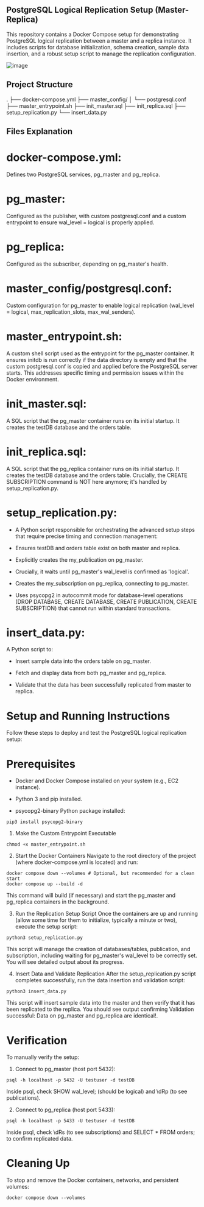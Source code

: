 ## PostgreSQL Logical Replication Setup (Master-Replica)
This repository contains a Docker Compose setup for demonstrating PostgreSQL logical replication between a master and a replica instance. It includes scripts for database initialization, schema creation, sample data insertion, and a robust setup script to manage the replication configuration.

![image](https://github.com/user-attachments/assets/5bef9a44-b8e7-4576-8d8f-3c418befe4a8)


## Project Structure
.
├── docker-compose.yml
├── master_config/
│   └── postgresql.conf
├── master_entrypoint.sh
├── init_master.sql
├── init_replica.sql
├── setup_replication.py
└── insert_data.py

## Files Explanation
# docker-compose.yml:
Defines two PostgreSQL services, pg_master and pg_replica.

# pg_master: 
Configured as the publisher, with custom postgresql.conf and a custom entrypoint to ensure wal_level = logical is properly applied.

# pg_replica: 
Configured as the subscriber, depending on pg_master's health.

# master_config/postgresql.conf: 
Custom configuration for pg_master to enable logical replication (wal_level = logical, max_replication_slots, max_wal_senders).

# master_entrypoint.sh: 
A custom shell script used as the entrypoint for the pg_master container. It ensures initdb is run correctly if the data directory is empty and that the custom postgresql.conf is copied and applied before the PostgreSQL server starts. This addresses specific timing and permission issues within the Docker environment.

# init_master.sql: 
A SQL script that the pg_master container runs on its initial startup. It creates the testDB database and the orders table.

# init_replica.sql: 
A SQL script that the pg_replica container runs on its initial startup. It creates the testDB database and the orders table. Crucially, the CREATE SUBSCRIPTION command is NOT here anymore; it's handled by setup_replication.py.

# setup_replication.py: 
* A Python script responsible for orchestrating the advanced setup steps that require precise timing and connection management:

* Ensures testDB and orders table exist on both master and replica.

* Explicitly creates the my_publication on pg_master.

* Crucially, it waits until pg_master's wal_level is confirmed as 'logical'.

* Creates the my_subscription on pg_replica, connecting to pg_master.

* Uses psycopg2 in autocommit mode for database-level operations (DROP DATABASE, CREATE DATABASE, CREATE PUBLICATION, CREATE SUBSCRIPTION) that cannot run within standard transactions.

# insert_data.py: 
A Python script to:

* Insert sample data into the orders table on pg_master.

* Fetch and display data from both pg_master and pg_replica.

* Validate that the data has been successfully replicated from master to replica.

# Setup and Running Instructions
Follow these steps to deploy and test the PostgreSQL logical replication setup:

# Prerequisites
* Docker and Docker Compose installed on your system (e.g., EC2 instance).

* Python 3 and pip installed.

* psycopg2-binary Python package installed:
```
pip3 install psycopg2-binary
```



1. Make the Custom Entrypoint Executable
```
chmod +x master_entrypoint.sh
```
2. Start the Docker Containers
Navigate to the root directory of the project (where docker-compose.yml is located) and run:
```
docker compose down --volumes # Optional, but recommended for a clean start
docker compose up --build -d
```
This command will build (if necessary) and start the pg_master and pg_replica containers in the background.

3. Run the Replication Setup Script
Once the containers are up and running (allow some time for them to initialize, typically a minute or two), execute the setup script:
```
python3 setup_replication.py
```
This script will manage the creation of databases/tables, publication, and subscription, including waiting for pg_master's wal_level to be correctly set. You will see detailed output about its progress.

4. Insert Data and Validate Replication
After the setup_replication.py script completes successfully, run the data insertion and validation script:
```
python3 insert_data.py
```
This script will insert sample data into the master and then verify that it has been replicated to the replica. You should see output confirming Validation successful: Data on pg_master and pg_replica are identical!.

# Verification
To manually verify the setup:

1. Connect to pg_master (host port 5432):
```
psql -h localhost -p 5432 -U testuser -d testDB
```
Inside psql, check SHOW wal_level; (should be logical) and \dRp (to see publications).

2. Connect to pg_replica (host port 5433):
```
psql -h localhost -p 5433 -U testuser -d testDB
```
Inside psql, check \dRs (to see subscriptions) and SELECT * FROM orders; to confirm replicated data.

# Cleaning Up
To stop and remove the Docker containers, networks, and persistent volumes:
```
docker compose down --volumes
```

